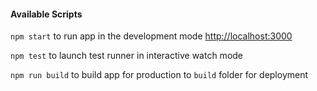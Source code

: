 #### Available Scripts

`npm start` to run app in the development mode [http://localhost:3000](http://localhost:3000)

`npm test` to launch test runner in  interactive watch mode

`npm run build` to build app for production to `build` folder for deployment
